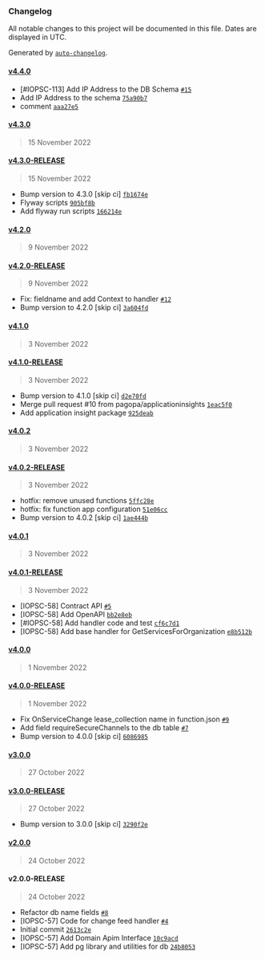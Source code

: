 ### Changelog

All notable changes to this project will be documented in this file. Dates are displayed in UTC.

Generated by [`auto-changelog`](https://github.com/CookPete/auto-changelog).

#### [v4.4.0](https://github.com/pagopa/io-developer-portal-service-data/compare/v4.3.0...v4.4.0)

- [#IOPSC-113] Add IP Address to the DB Schema [`#15`](https://github.com/pagopa/io-developer-portal-service-data/pull/15)
- Add IP Address to the schema [`75a90b7`](https://github.com/pagopa/io-developer-portal-service-data/commit/75a90b746466c62cbde63bee6c177341dda64511)
- comment [`aaa27e5`](https://github.com/pagopa/io-developer-portal-service-data/commit/aaa27e55d1d9558466b19703b74b1d02c845d445)

#### [v4.3.0](https://github.com/pagopa/io-developer-portal-service-data/compare/v4.3.0-RELEASE...v4.3.0)

> 15 November 2022

#### [v4.3.0-RELEASE](https://github.com/pagopa/io-developer-portal-service-data/compare/v4.2.0...v4.3.0-RELEASE)

> 15 November 2022

- Bump version to 4.3.0 [skip ci] [`fb1674e`](https://github.com/pagopa/io-developer-portal-service-data/commit/fb1674edff5708bd01eb847f39011113d22d0512)
- Flyway scripts [`905bf8b`](https://github.com/pagopa/io-developer-portal-service-data/commit/905bf8bf461e3cb86f369e58c1245c6d53a0d248)
- Add flyway run scripts [`166214e`](https://github.com/pagopa/io-developer-portal-service-data/commit/166214e7c709c444449c40bda8573fbc35b3cc67)

#### [v4.2.0](https://github.com/pagopa/io-developer-portal-service-data/compare/v4.2.0-RELEASE...v4.2.0)

> 9 November 2022

#### [v4.2.0-RELEASE](https://github.com/pagopa/io-developer-portal-service-data/compare/v4.1.0...v4.2.0-RELEASE)

> 9 November 2022

- Fix: fieldname and add Context to handler [`#12`](https://github.com/pagopa/io-developer-portal-service-data/pull/12)
- Bump version to 4.2.0 [skip ci] [`3a604fd`](https://github.com/pagopa/io-developer-portal-service-data/commit/3a604fdce0464827fa81016ba6a6936f988d8693)

#### [v4.1.0](https://github.com/pagopa/io-developer-portal-service-data/compare/v4.1.0-RELEASE...v4.1.0)

> 3 November 2022

#### [v4.1.0-RELEASE](https://github.com/pagopa/io-developer-portal-service-data/compare/v4.0.2...v4.1.0-RELEASE)

> 3 November 2022

- Bump version to 4.1.0 [skip ci] [`d2e70fd`](https://github.com/pagopa/io-developer-portal-service-data/commit/d2e70fddef86acd76d897c16d3dd8c7c6c72cc65)
- Merge pull request #10 from pagopa/applicationinsights [`1eac5f0`](https://github.com/pagopa/io-developer-portal-service-data/commit/1eac5f0cf8b2111ccf6d4a5412507f59c58368eb)
- Add application insight package [`925deab`](https://github.com/pagopa/io-developer-portal-service-data/commit/925deabfed6709d5104835b9eba95e8588003c2e)

#### [v4.0.2](https://github.com/pagopa/io-developer-portal-service-data/compare/v4.0.2-RELEASE...v4.0.2)

> 3 November 2022

#### [v4.0.2-RELEASE](https://github.com/pagopa/io-developer-portal-service-data/compare/v4.0.1...v4.0.2-RELEASE)

> 3 November 2022

- hotfix: remove unused functions [`5ffc28e`](https://github.com/pagopa/io-developer-portal-service-data/commit/5ffc28eac6683b1d1798b8dee9601b2a4682a12b)
- hotfix: fix function app configuration [`51e06cc`](https://github.com/pagopa/io-developer-portal-service-data/commit/51e06cc2b9afa42cc956cc3c388ab5e9f8192e00)
- Bump version to 4.0.2 [skip ci] [`1ae444b`](https://github.com/pagopa/io-developer-portal-service-data/commit/1ae444bdb2a3b6fbe1027cf91953660eaf72dba3)

#### [v4.0.1](https://github.com/pagopa/io-developer-portal-service-data/compare/v4.0.1-RELEASE...v4.0.1)

> 3 November 2022

#### [v4.0.1-RELEASE](https://github.com/pagopa/io-developer-portal-service-data/compare/v4.0.0...v4.0.1-RELEASE)

> 3 November 2022

- [IOPSC-58] Contract API [`#5`](https://github.com/pagopa/io-developer-portal-service-data/pull/5)
- [IOPSC-58] Add OpenAPI [`bb2e8eb`](https://github.com/pagopa/io-developer-portal-service-data/commit/bb2e8eb771945bccb727456c1e26ac91016d30ee)
- [#IOPSC-58] Add handler code and test [`cf6c7d1`](https://github.com/pagopa/io-developer-portal-service-data/commit/cf6c7d188f85129d206e5faaad4a29cb67a74849)
- [IOPSC-58] Add base handler for GetServicesForOrganization [`e8b512b`](https://github.com/pagopa/io-developer-portal-service-data/commit/e8b512b72c4b695f7532fdc748f3e5fafbf4fdab)

#### [v4.0.0](https://github.com/pagopa/io-developer-portal-service-data/compare/v4.0.0-RELEASE...v4.0.0)

> 1 November 2022

#### [v4.0.0-RELEASE](https://github.com/pagopa/io-developer-portal-service-data/compare/v3.0.0...v4.0.0-RELEASE)

> 1 November 2022

- Fix OnServiceChange lease_collection name in function.json [`#9`](https://github.com/pagopa/io-developer-portal-service-data/pull/9)
- Add field requireSecureChannels to the db table [`#7`](https://github.com/pagopa/io-developer-portal-service-data/pull/7)
- Bump version to 4.0.0 [skip ci] [`6086985`](https://github.com/pagopa/io-developer-portal-service-data/commit/60869854c307ed8172847fa1b54536bc3b82c73c)

#### [v3.0.0](https://github.com/pagopa/io-developer-portal-service-data/compare/v3.0.0-RELEASE...v3.0.0)

> 27 October 2022

#### [v3.0.0-RELEASE](https://github.com/pagopa/io-developer-portal-service-data/compare/v2.0.0...v3.0.0-RELEASE)

> 27 October 2022

- Bump version to 3.0.0 [skip ci] [`3290f2e`](https://github.com/pagopa/io-developer-portal-service-data/commit/3290f2e294c8b98ec3534ac5370b9ffe4aaead3e)

#### [v2.0.0](https://github.com/pagopa/io-developer-portal-service-data/compare/v2.0.0-RELEASE...v2.0.0)

> 24 October 2022

#### v2.0.0-RELEASE

> 24 October 2022

- Refactor db name fields [`#8`](https://github.com/pagopa/io-developer-portal-service-data/pull/8)
- [IOPSC-57] Code for change feed handler [`#4`](https://github.com/pagopa/io-developer-portal-service-data/pull/4)
- Initial commit [`2613c2e`](https://github.com/pagopa/io-developer-portal-service-data/commit/2613c2e8299658242173c8565e991ca566b54a83)
- [IOPSC-57] Add Domain Apim Interface [`10c9acd`](https://github.com/pagopa/io-developer-portal-service-data/commit/10c9acdc65cc3a64e490aedec123110433aca660)
- [IOPSC-57] Add pg library and utilities for db [`24b8053`](https://github.com/pagopa/io-developer-portal-service-data/commit/24b805365f1c2aadb02eb9b58d1923a1aec922ad)
